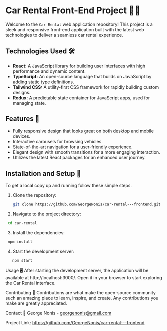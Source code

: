 # Car Rental Front-End Project 🚗💨

Welcome to the `Car Rental` web application repository! This project is a sleek and responsive front-end application built with the latest web technologies to deliver a seamless car rental experience.

## Technologies Used 🛠️

- **React:** A JavaScript library for building user interfaces with high performance and dynamic content.
- **TypeScript:** An open-source language that builds on JavaScript by adding static type definitions.
- **Tailwind CSS:** A utility-first CSS framework for rapidly building custom designs.
- **Redux:** A predictable state container for JavaScript apps, used for managing state.

## Features 🌟

- Fully responsive design that looks great on both desktop and mobile devices.
- Interactive carousels for browsing vehicles.
- State-of-the-art navigation for a user-friendly experience.
- Elegant design with smooth transitions for a more engaging interaction.
- Utilizes the latest React packages for an enhanced user journey.

## Installation and Setup 🚀

To get a local copy up and running follow these simple steps.

1. Clone the repository:

   ```bash
   git clone https://github.com/GeorgeNonis/car-rental---frontend.git

   ```

2. Navigate to the project directory:

```bash
 cd car-rental
```

3. Install the dependencies:

```bash
 npm install
```

4. Start the development server:

```bash
   npm start
```

Usage 🖥️
After starting the development server, the application will be available at http://localhost:3000/. Open it in your browser to start exploring the Car Rental interface.

Contributing 🤝
Contributions are what make the open-source community such an amazing place to learn, inspire, and create. Any contributions you make are greatly appreciated.

Contact 📧
George Nonis - georgenonis@gmail.com

Project Link: https://github.com/GeorgeNonis/car-rental---frontend

```

```
